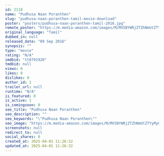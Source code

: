 ```yaml
---
id: 2118
name: "Pudhusa Naan Poranthen"
slug: "pudhusa-naan-poranthen-tamil-movie-download"
poster: "posters/pudhusa-naan-poranthen-tamil-2016.jpg"
remote_poster: "https://m.media-amazon.com/images/M/MV5BYWRjZTZhNmUtZTYyMy00ZGJjLWI3ZDctNjZmOWE5MWY3NzFlXkEyXkFqcGdeQXVyMzYxOTQ3MDg@._V1_SX300.jpg"
original_language: "Tamil"
dubbed_in: null
released_date: "09 Sep 2016"
synopsis: ""
type: "movie"
rating: "N/A"
imdbid: "tt8791920"
tmdbid: null
views: 0
likes: 0
dislikes: 0
author_id: 1
trailer_url: null
runtime: "N/A"
is_featured: 0
is_active: 1
is_comingsoon: 0
seo_title: "Pudhusa Naan Poranthen"
seo_description: ""
seo_keywords: "\"Pudhusa Naan Poranthen\""
seo_image: "https://m.media-amazon.com/images/M/MV5BYWRjZTZhNmUtZTYyMy00ZGJjLWI3ZDctNjZmOWE5MWY3NzFlXkEyXkFqcGdeQXVyMzYxOTQ3MDg@._V1_SX300.jpg"
screenshots: null
redirect_to: null
social_shares: 0
created_at: 2025-04-01 11:26:32
updated_at: 2025-04-01 11:26:32
---
```


